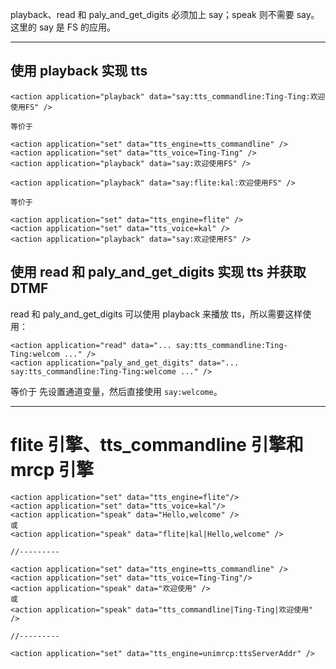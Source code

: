 
playback、read 和 paly_and_get_digits 必须加上 say；speak 则不需要 say。这里的 say 是 FS 的应用。

---

## 使用 playback 实现 tts

```
<action application="playback" data="say:tts_commandline:Ting-Ting:欢迎使用FS" />

等价于

<action application="set" data="tts_engine=tts_commandline" />
<action application="set" data="tts_voice=Ting-Ting" />
<action application="playback" data="say:欢迎使用FS" />
```

```
<action application="playback" data="say:flite:kal:欢迎使用FS" />

等价于

<action application="set" data="tts_engine=flite" />
<action application="set" data="tts_voice=kal" />
<action application="playback" data="say:欢迎使用FS" />
```

## 使用 read 和 paly_and_get_digits 实现 tts 并获取 DTMF

read 和 paly_and_get_digits 可以使用 playback 来播放 tts，所以需要这样使用：

```
<action application="read" data="... say:tts_commandline:Ting-Ting:welcom ..." />
<action application="paly_and_get_digits" data="... say:tts_commandline:Ting-Ting:welcome ..." />
```

等价于 先设置通道变量，然后直接使用 `say:welcome`。

---

# flite 引擎、tts_commandline 引擎和 mrcp 引擎

```
<action application="set" data="tts_engine=flite"/>
<action application="set" data="tts_voice=kal"/>
<action application="speak" data="Hello,welcome" />
或
<action application="speak" data="flite|kal|Hello,welcome" />

//---------

<action application="set" data="tts_engine=tts_commandline" />
<action application="set" data="tts_voice=Ting-Ting"/>
<action application="speak" data="欢迎使用" />
或
<action application="speak" data="tts_commandline|Ting-Ting|欢迎使用" />

//---------

<action application="set" data="tts_engine=unimrcp:ttsServerAddr" />
```
